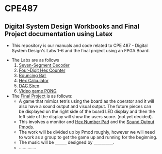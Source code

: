 # CPE487
## Digital System Design Workbooks and Final Project documentation using Latex

+ This repository is our manuals and code related to CPE 487 - Digital System Design's Labs 1-6 and the final project using an FPGA Board.
- The Labs are as follows
  1. [Seven-Segment Decoder](https://github.com/BenStoll/CPE487/blob/main/LabManual/firLab1.tex)
  2. [Four-Digit Hex Counter](https://github.com/BenStoll/CPE487/blob/main/LabManual/secLab2.tex)
  3. [Bouncing Ball](https://github.com/BenStoll/CPE487/blob/main/LabManual/thiLab3.tex)
  4. [Hex Calculator](https://github.com/BenStoll/CPE487/blob/main/LabManual/fouLab4.tex)
  5. [DAC Siren](https://github.com/BenStoll/CPE487/blob/main/LabManual/fivLab5.tex)
  6. [Video game PONG](https://github.com/BenStoll/CPE487/blob/main/LabManual/sixLab6.tex)
- The [Final Project](https://github.com/BenStoll/CPE487/tree/main/FinalProject) is as follows:
  + A game that mimics tetris using the board as the operator and it will also have a sound output and visual output. The future pieces can be displayed on the right side of the board LED display and then the left side of the display will show the users score. (not yet decided).
  + This involves a monitor and [Hex Number Pad](https://digilent.com/shop/pmod-kypd-16-button-keypad/) and the [Sound Output Pmods](https://digilent.com/shop/pmod-i2s2-stereo-audio-input-and-output/).
  + The work will be divided up by Pmod roughly, however we will need to work as a group to get the game up and running for the beginning.
  + The music will be ______ designed by __________.
  + ..............
